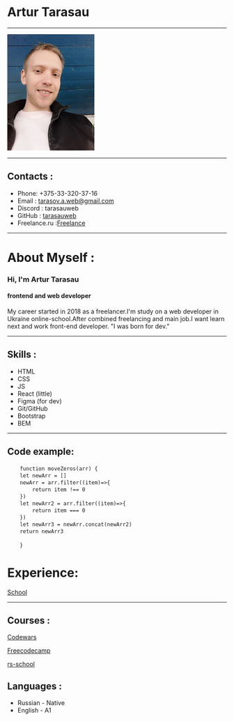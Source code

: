 # Artur Tarasau
********************************

![photo](img/photoRe.jpg "avatar")

********************************
## Contacts :
* Phone: +375-33-320-37-16
* Email : tarasov.a.web@gmail.com 
* Discord : tarasauweb
* GitHub : [tarasauweb](https://github.com/tarasauweb "tarasauweb")
* Freelance.ru :[Freelance](https://freelance.ru/itarasovv "Freelance")

********************************
# About Myself :

### Hi, I'm Artur Tarasau
#### frontend and web developer
My career started in 2018 as a freelancer.I'm study on a web developer in Ukraine online-school.After combined freelancing and main job.I want learn next and work front-end developer. "I was born for dev."

********************************
## Skills :
* HTML
* CSS
* JS
* React (little)
* Figma (for dev)
* Git/GitHub
* Bootstrap
* BEM
 
********************************

## Code example:

```
    function moveZeros(arr) {
    let newArr = []
    newArr = arr.filter((item)=>{
        return item !== 0
    })
    let newArr2 = arr.filter((item)=>{
        return item === 0
    })
    let newArr3 = newArr.concat(newArr2)
    return newArr3

    }
```

# Experience: 
[School](https://github.com/tarasauweb/school "school")

********************************

## Courses :

[Codewars](https://www.codewars.com/users/itarasovweb "codewars")

[Freecodecamp](https://www.freecodecamp.org/tarasovweb "freecodecamp")

[rs-school](https://rs.school/js/ "rs-school")


## Languages :
* Russian - Native
* English - A1